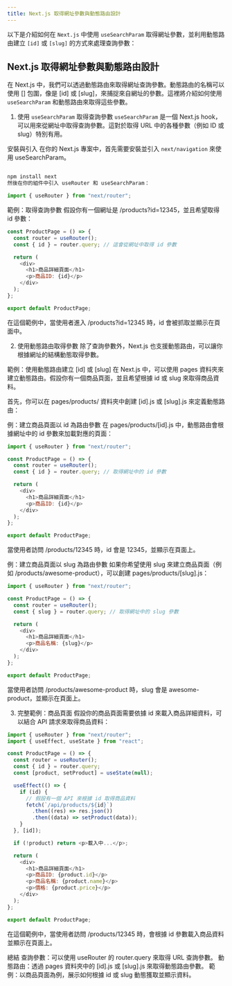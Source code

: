 ```yaml
---
title: Next.js 取得網址參數與動態路由設計
---
```


以下是介紹如何在 `Next.js` 中使用 `useSearchParam` 取得網址參數，並利用動態路由建立 `[id]` 或 `[slug]` 的方式來處理查詢參數：

## Next.js 取得網址參數與動態路由設計

在 Next.js 中，我們可以透過動態路由來取得網址查詢參數。動態路由的名稱可以使用 [] 包圍，像是 [id] 或 [slug]，來捕捉來自網址的參數。這裡將介紹如何使用 `useSearchParam` 和動態路由來取得這些參數。

1. 使用 `useSearchParam` 取得查詢參數
   `useSearchParam` 是一個 Next.js hook，可以用來從網址中取得查詢參數。這對於取得 URL 中的各種參數（例如 ID 或 slug）特別有用。

安裝與引入
在你的 Next.js 專案中，首先需要安裝並引入 `next/navigation` 來使用 useSearchParam。

```bash

npm install next
然後在你的組件中引入 useRouter 和 useSearchParam：
```

```javascript
import { useRouter } from "next/router";
```

範例：取得查詢參數
假設你有一個網址是 /products?id=12345，並且希望取得 id 參數：

```javascript
const ProductPage = () => {
  const router = useRouter();
  const { id } = router.query; // 這會從網址中取得 id 參數

  return (
    <div>
      <h1>商品詳細頁面</h1>
      <p>商品ID: {id}</p>
    </div>
  );
};

export default ProductPage;
```

在這個範例中，當使用者進入 /products?id=12345 時，id 會被抓取並顯示在頁面中。

2. 使用動態路由取得參數
   除了查詢參數外，Next.js 也支援動態路由，可以讓你根據網址的結構動態取得參數。

範例：使用動態路由建立 [id] 或 [slug]
在 Next.js 中，可以使用 pages 資料夾來建立動態路由。假設你有一個商品頁面，並且希望根據 id 或 slug 來取得商品資料。

首先，你可以在 pages/products/ 資料夾中創建 [id].js 或 [slug].js 來定義動態路由：

例：建立商品頁面以 id 為路由參數
在 pages/products/[id].js 中，動態路由會根據網址中的 id 參數來加載對應的頁面：

```javascript
import { useRouter } from "next/router";

const ProductPage = () => {
  const router = useRouter();
  const { id } = router.query; // 取得網址中的 id 參數

  return (
    <div>
      <h1>商品詳細頁面</h1>
      <p>商品ID: {id}</p>
    </div>
  );
};

export default ProductPage;
```

當使用者訪問 /products/12345 時，id 會是 12345，並顯示在頁面上。

例：建立商品頁面以 slug 為路由參數
如果你希望使用 slug 來建立商品頁面（例如 /products/awesome-product），可以創建 pages/products/[slug].js：

```javascript
import { useRouter } from "next/router";

const ProductPage = () => {
  const router = useRouter();
  const { slug } = router.query; // 取得網址中的 slug 參數

  return (
    <div>
      <h1>商品詳細頁面</h1>
      <p>商品名稱: {slug}</p>
    </div>
  );
};

export default ProductPage;
```

當使用者訪問 /products/awesome-product 時，slug 會是 awesome-product，並顯示在頁面上。

3. 完整範例：商品頁面
   假設你的商品頁面需要依據 id 來載入商品詳細資料，可以結合 API 請求來取得商品資料：

```javascript
import { useRouter } from "next/router";
import { useEffect, useState } from "react";

const ProductPage = () => {
  const router = useRouter();
  const { id } = router.query;
  const [product, setProduct] = useState(null);

  useEffect(() => {
    if (id) {
      // 假設有一個 API 來根據 id 取得商品資料
      fetch(`/api/products/${id}`)
        .then((res) => res.json())
        .then((data) => setProduct(data));
    }
  }, [id]);

  if (!product) return <p>載入中...</p>;

  return (
    <div>
      <h1>商品詳細頁面</h1>
      <p>商品ID: {product.id}</p>
      <p>商品名稱: {product.name}</p>
      <p>價格: {product.price}</p>
    </div>
  );
};

export default ProductPage;
```

在這個範例中，當使用者訪問 /products/12345 時，會根據 id 參數載入商品資料並顯示在頁面上。

總結
查詢參數：可以使用 useRouter 的 router.query 來取得 URL 查詢參數。
動態路由：透過 pages 資料夾中的 [id].js 或 [slug].js 來取得動態路由參數。
範例：以商品頁面為例，展示如何根據 id 或 slug 動態獲取並顯示資料。
